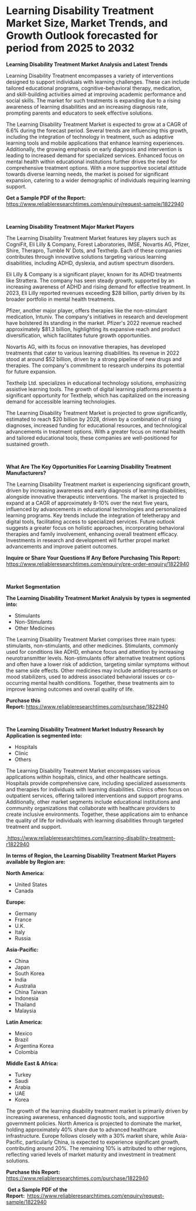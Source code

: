 <p><h1>Learning Disability Treatment Market Size, Market Trends, and Growth Outlook forecasted for period from 2025 to 2032</h1></p><p><strong>Learning Disability Treatment Market Analysis and Latest Trends</strong></p>
<p><p>Learning Disability Treatment encompasses a variety of interventions designed to support individuals with learning challenges. These can include tailored educational programs, cognitive-behavioral therapy, medication, and skill-building activities aimed at improving academic performance and social skills. The market for such treatments is expanding due to a rising awareness of learning disabilities and an increasing diagnosis rate, prompting parents and educators to seek effective solutions.</p><p>The Learning Disability Treatment Market is expected to grow at a CAGR of 6.6% during the forecast period. Several trends are influencing this growth, including the integration of technology in treatment, such as adaptive learning tools and mobile applications that enhance learning experiences. Additionally, the growing emphasis on early diagnosis and intervention is leading to increased demand for specialized services. Enhanced focus on mental health within educational institutions further drives the need for comprehensive treatment options. With a more supportive societal attitude towards diverse learning needs, the market is poised for significant expansion, catering to a wider demographic of individuals requiring learning support.</p></p>
<p><strong>Get a Sample PDF of the Report:&nbsp;</strong> <a href="https://www.reliableresearchtimes.com/enquiry/request-sample/1822940?utm_campaign=3012&utm_medium=2&utm_source=Github&utm_content=ia&utm_term=12042025&utm_id=learning-disability-treatment">https://www.reliableresearchtimes.com/enquiry/request-sample/1822940</a></p>
<p>&nbsp;</p>
<p><strong>Learning Disability Treatment Major Market Players</strong></p>
<p><p>The Learning Disability Treatment Market features key players such as CogniFit, Eli Lilly & Company, Forest Laboratories, IMSE, Novartis AG, Pfizer, Shire, Therapro, Tumble N’ Dots, and Texthelp. Each of these companies contributes through innovative solutions targeting various learning disabilities, including ADHD, dyslexia, and autism spectrum disorders.</p><p>Eli Lilly & Company is a significant player, known for its ADHD treatments like Strattera. The company has seen steady growth, supported by an increasing awareness of ADHD and rising demand for effective treatment. In 2023, Eli Lilly reported revenues exceeding $28 billion, partly driven by its broader portfolio in mental health treatments.</p><p>Pfizer, another major player, offers therapies like the non-stimulant medication, Intuniv. The company's initiatives in research and development have bolstered its standing in the market. Pfizer's 2022 revenue reached approximately $81.3 billion, highlighting its expansive reach and product diversification, which facilitates future growth opportunities.</p><p>Novartis AG, with its focus on innovative therapies, has developed treatments that cater to various learning disabilities. Its revenue in 2022 stood at around $52 billion, driven by a strong pipeline of new drugs and therapies. The company's commitment to research underpins its potential for future expansion.</p><p>Texthelp Ltd. specializes in educational technology solutions, emphasizing assistive learning tools. The growth of digital learning platforms presents a significant opportunity for Texthelp, which has capitalized on the increasing demand for accessible learning technologies.</p><p>The Learning Disability Treatment Market is projected to grow significantly, estimated to reach $20 billion by 2028, driven by a combination of rising diagnoses, increased funding for educational resources, and technological advancements in treatment options. With a greater focus on mental health and tailored educational tools, these companies are well-positioned for sustained growth.</p></p>
<p>&nbsp;</p>
<p><strong>What Are The Key Opportunities For Learning Disability Treatment Manufacturers?</strong></p>
<p><p>The Learning Disability Treatment market is experiencing significant growth, driven by increasing awareness and early diagnosis of learning disabilities, alongside innovative therapeutic interventions. The market is projected to expand at a CAGR of approximately 8-10% over the next five years, influenced by advancements in educational technologies and personalized learning programs. Key trends include the integration of teletherapy and digital tools, facilitating access to specialized services. Future outlook suggests a greater focus on holistic approaches, incorporating behavioral therapies and family involvement, enhancing overall treatment efficacy. Investments in research and development will further propel market advancements and improve patient outcomes.</p></p>
<p><strong>Inquire or Share Your Questions If Any Before Purchasing This Report:</strong> <a href="https://www.reliableresearchtimes.com/enquiry/pre-order-enquiry/1822940?utm_campaign=3012&utm_medium=2&utm_source=Github&utm_content=ia&utm_term=12042025&utm_id=learning-disability-treatment">https://www.reliableresearchtimes.com/enquiry/pre-order-enquiry/1822940</a></p>
<p>&nbsp;</p>
<p><strong>Market Segmentation</strong></p>
<p><strong>The Learning Disability Treatment Market Analysis by types is segmented into:</strong></p>
<p><ul><li>Stimulants</li><li>Non-Stimulants</li><li>Other Medicines</li></ul></p>
<p><p>The Learning Disability Treatment Market comprises three main types: stimulants, non-stimulants, and other medicines. Stimulants, commonly used for conditions like ADHD, enhance focus and attention by increasing neurotransmitter levels. Non-stimulants offer alternative treatment options and often have a lower risk of addiction, targeting similar symptoms without the same side effects. Other medicines may include antidepressants or mood stabilizers, used to address associated behavioral issues or co-occurring mental health conditions. Together, these treatments aim to improve learning outcomes and overall quality of life.</p></p>
<p><strong>Purchase this Report:&nbsp;</strong><a href="https://www.reliableresearchtimes.com/purchase/1822940?utm_campaign=3012&utm_medium=2&utm_source=Github&utm_content=ia&utm_term=12042025&utm_id=learning-disability-treatment">https://www.reliableresearchtimes.com/purchase/1822940</a></p>
<p>&nbsp;</p>
<p><strong>The Learning Disability Treatment Market Industry Research by Application is segmented into:</strong></p>
<p><ul><li>Hospitals</li><li>Clinic</li><li>Others</li></ul></p>
<p><p>The Learning Disability Treatment Market encompasses various applications within hospitals, clinics, and other healthcare settings. Hospitals provide comprehensive care, including specialized assessments and therapies for individuals with learning disabilities. Clinics often focus on outpatient services, offering tailored interventions and support programs. Additionally, other market segments include educational institutions and community organizations that collaborate with healthcare providers to create inclusive environments. Together, these applications aim to enhance the quality of life for individuals with learning disabilities through targeted treatment and support.</p></p>
<p><a href="https://www.reliableresearchtimes.com/learning-disability-treatment-r1822940?utm_campaign=3012&utm_medium=2&utm_source=Github&utm_content=ia&utm_term=12042025&utm_id=learning-disability-treatment">&nbsp;https://www.reliableresearchtimes.com/learning-disability-treatment-r1822940</a></p>
<p><strong>In terms of Region, the Learning Disability Treatment Market Players available by Region are:</strong></p>
<p>
    <p> <strong> North America: </strong>
        <ul>
            <li>United States</li>
            <li>Canada</li>
        </ul>
        </p> 
    <p> <strong> Europe: </strong>
        <ul>
            <li>Germany</li>
            <li>France</li>
            <li>U.K.</li>
            <li>Italy</li>
            <li>Russia</li>
        </ul>
        </p> 
    <p> <strong> Asia-Pacific: </strong>
        <ul>
            <li>China</li>
            <li>Japan</li>
            <li>South Korea</li>
            <li>India</li>
            <li>Australia</li>
            <li>China Taiwan</li>
            <li>Indonesia</li>
            <li>Thailand</li>
            <li>Malaysia</li>
        </ul>
        </p> 
    <p> <strong> Latin America: </strong>
        <ul>
            <li>Mexico</li>
            <li>Brazil</li>
            <li>Argentina Korea</li>
            <li>Colombia</li>
        </ul>
        </p> 
    <p> <strong> Middle East & Africa: </strong>
        <ul>
            <li>Turkey</li>
            <li>Saudi</li>
            <li>Arabia</li>
            <li>UAE</li>
            <li>Korea</li>
        </ul>
    </p>
    </p>
<p><p>The growth of the learning disability treatment market is primarily driven by increasing awareness, enhanced diagnostic tools, and supportive government policies. North America is projected to dominate the market, holding approximately 40% share due to advanced healthcare infrastructure. Europe follows closely with a 30% market share, while Asia-Pacific, particularly China, is expected to experience significant growth, contributing around 20%. The remaining 10% is attributed to other regions, reflecting varied levels of market maturity and investment in treatment solutions.</p></p>
<p><strong>Purchase this Report: </strong><a href="https://www.reliableresearchtimes.com/purchase/1822940?utm_campaign=3012&utm_medium=2&utm_source=Github&utm_content=ia&utm_term=12042025&utm_id=learning-disability-treatment">https://www.reliableresearchtimes.com/purchase/1822940</a></p>
<p>&nbsp;<strong>Get a Sample PDF of the Report:&nbsp;&nbsp;</strong><a href="https://www.reliableresearchtimes.com/enquiry/request-sample/1822940?utm_campaign=3012&utm_medium=2&utm_source=Github&utm_content=ia&utm_term=12042025&utm_id=learning-disability-treatment">https://www.reliableresearchtimes.com/enquiry/request-sample/1822940</a></p>
<p><strong></strong></p>
<p><p></p><p></p><p></p></p>